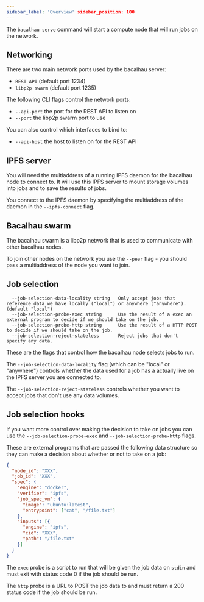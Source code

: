 ```yaml
---
sidebar_label: 'Overview' sidebar_position: 100
---
```


The `bacalhau serve` command will start a compute node that will run jobs on the network.

## Networking

There are two main network ports used by the bacalhau server:

 * `REST API` (default port 1234)
 * `libp2p swarm` (default port 1235)

The following CLI flags control the network ports:

 * `--api-port` the port for the REST API to listen on
 * `--port` the libp2p swarm port to use

You can also control which interfaces to bind to:

 * `--api-host` the host to listen on for the REST API

## IPFS server

You will need the multiaddress of a running IPFS daemon for the bacalhau node to connect to.  It will use this IPFS server to mount storage volumes into jobs and to save the results of jobs.

You connect to the IPFS daemon by specifying the multiaddress of the daemon in the `--ipfs-connect` flag.

## Bacalhau swarm

The bacalhau swarm is a libp2p network that is used to communicate with other bacalhau nodes.

To join other nodes on the network you use the `--peer` flag - you should pass a multiaddress of the node you want to join.

## Job selection

```
  --job-selection-data-locality string   Only accept jobs that reference data we have locally ("local") or anywhere ("anywhere"). (default "local")
  --job-selection-probe-exec string      Use the result of a exec an external program to decide if we should take on the job.
  --job-selection-probe-http string      Use the result of a HTTP POST to decide if we should take on the job.
  --job-selection-reject-stateless       Reject jobs that don't specify any data.
```

These are the flags that control how the bacalhau node selects jobs to run.

The `--job-selection-data-locality` flag (which can be "local" or "anywhere") controls whether the data used for a job has a actually live on the IPFS server you are connected to.

The `--job-selection-reject-stateless` controls whether you want to accept jobs that don't use any data volumes.

## Job selection hooks

If you want more control over making the decision to take on jobs you can use the `--job-selection-probe-exec` and `--job-selection-probe-http` flags.

These are external programs that are passed the following data structure so they can make a decision about whether or not to take on a job:

```json
{
  "node_id": "XXX",
  "job_id": "XXX",
  "spec": {
    "engine": "docker",
    "verifier": "ipfs",
    "job_spec_vm": {
      "image": "ubuntu:latest",
      "entrypoint": ["cat", "/file.txt"]
    },
    "inputs": [{
      "engine": "ipfs",
      "cid": "XXX",
      "path": "/file.txt"
    }]
  }
}
```

The `exec` probe is a script to run that will be given the job data on `stdin` and must exit with status code 0 if the job should be run.

The `http` probe is a URL to POST the job data to and must return a 200 status code if the job should be run.